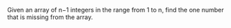 Given an array of n−1 integers in the range from 1 to n, find the one number that is missing from the array.